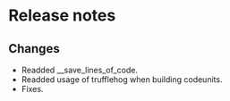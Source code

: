 # Release notes

## Changes

- Readded __save_lines_of_code.
- Readded usage of trufflehog when building codeunits.
- Fixes.
